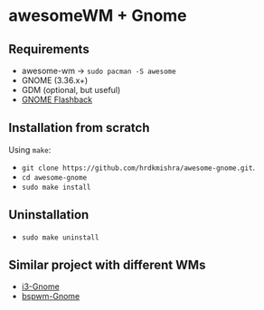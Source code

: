 # awesomeWM + Gnome

## Requirements
* awesome-wm -> `sudo pacman -S awesome`
* GNOME (3.36.x+)
* GDM (optional, but useful)
* [GNOME Flashback](https://github.com/i3-gnome/i3-gnome/wiki/Tips-&-Tricks#gnome-flashback)

## Installation from scratch
Using `make`:
* `git clone https://github.com/hrdkmishra/awesome-gnome.git`.
* `cd awesome-gnome`
* `sudo make install`

## Uninstallation
* `sudo make uninstall`

## Similar project with different WMs

* [i3-Gnome](https://github.com/i3-gnome/i3-gnome)
* [bspwm-Gnome](https://github.com/simrat39/bspwm-gnome)
